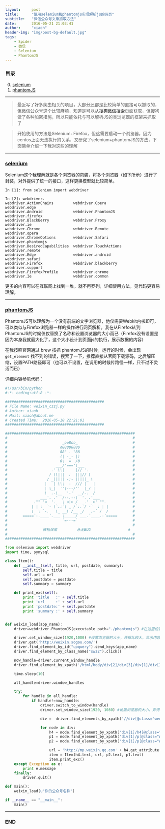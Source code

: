 ```yaml
---
layout:     post
title:      "使用selenium和phantomjs实现解析js的网页"
subtitle:   "微信公众号文章抓取方法"
date:       2016-05-21 21:03:41
author:     "xiaoh"
header-img: "img/post-bg-default.jpg"
tags:
    - Spider
    - 微信
    - Selenium
    - PhantomJS
---
```


### 目录

0. [selenium](#seleniumselenium)
0. [phantomJS](#phantomjsphantomjs)

---

> 最近写了好多爬虫相关的项目，大部分还都是比较简单的直接可以抓取的，但微信公众号这个比较麻烦，知道是可以从[搜狗微信搜索](http://weixin.sogou.com)页面获取，但搜狗做了各种加密措施，所以只能依托与可以解析JS的类浏览器的框架来抓取了

> 开始使用的方法是Selenium+Firefox，但这需要启动一个浏览器，因为centos上面无法执行的关系，又研究了selenium+phantomJS的方法，下面简单介绍一下我对这些的理解

---

### [selenium](#selenium)

Selenium这个我理解就是各个浏览器的包装，将多个浏览器（如下所示）进行了封装，对外提供了统一的接口，这样更换模型就比较简单。

```Shell
In [1]: from selenium import webdriver

In [2]: webdriver.
webdriver.ActionChains         webdriver.Opera                webdriver.edge
webdriver.Android              webdriver.PhantomJS            webdriver.firefox
webdriver.BlackBerry           webdriver.Proxy                webdriver.ie
webdriver.Chrome               webdriver.Remote               webdriver.opera
webdriver.ChromeOptions        webdriver.Safari               webdriver.phantomjs
webdriver.DesiredCapabilities  webdriver.TouchActions         webdriver.remote
webdriver.Edge                 webdriver.android              webdriver.safari
webdriver.Firefox              webdriver.blackberry           webdriver.support
webdriver.FirefoxProfile       webdriver.chrome
webdriver.Ie                   webdriver.common
```

更多的内容可以在互联网上找到一堆，就不再罗列，详细使用方法，见代码更容易理解。

---

### [phantomJS](#phantomjs)

PhantomJS可以理解为一个没有前端的文字浏览器，他仅需要Webkit内核即可，可以类似与Firefox浏览器一样的操作进行网页解析。我在从Firefox转到PhantomJS的时候仅仅替换了名称和设置浏览器的大小而已（Firefox没有设置是因为本身我就最大化了，这个大小设计到页面js的执行，展示数据的内容）

在我按照官网通过 brew 按抓 phantomJS的时候，运行的时候，会出现 `get_element` 找不到的错误，搜索了一下，推荐直接从官网下载源码，之后解压缩，设置PATH路径即可（也可以不设置，在调用的时候传路径一样，只不过不灵活而已）

详细内容参见代码：

```Python
#!/usr/bin/python
#-*- coding:utf-8 -*-

#############################################
# File Name: weixin_czzj.py
# Author: xiaoh
# Mail: xiaoh@about.me
# Created Time:  2016-05-18 22:21:01
#############################################

###########################################################
#                                                         #
#                         _oo8oo_                         #
#                        o8888888o                        #
#                        88" . "88                        #
#                        (| -_- |)                        #
#                        0\  =  /0                        #
#                      ___/'==='\___                      #
#                    .' \\|     |// '.                    #
#                   / \\|||  :  |||// \                   #
#                  / _||||| -:- |||||_ \                  #
#                 |   | \\\  -  /// |   |                 #
#                 | \_|  ''\---/''  |_/ |                 #
#                 \  .-\__  '-'  __/-.  /                 #
#               ___'. .'  /--.--\  '. .'___               #
#            ."" '<  '.___\_<|>_/___.'  >' "".            #
#           | | :  `- \`.:`\ _ /`:.`/ -`  : | |           #
#           \  \ `-.   \_ __\ /__ _/   .-` /  /           #
#       =====`-.____`.___ \_____/ ___.`____.-`=====       #
#                         `=---=`                         #
#                                                         #
#                佛祖保佑         永无BUG                 #
#                                                         #
########################################################### 

from selenium import webdriver
import time, pymysql

class Item():
    def __init__(self, title, url, postdate, summary):
        self.title = title
        self.url = url
        self.postdate = postdate
        self.summary = summary

    def print_exc(self):
        print 'title   :' + self.title
        print 'url     :' + self.url
        print 'postdate:' + self.postdate
        print 'summary :' + self.summary


def weixin_load(app_name):
    driver=webdriver.PhantomJS(executable_path="./phantomjs") #在这里设置你的phantomjs路径

    driver.set_window_size(1920,1080) #设置浏览器的大小，弄得比较大，显示内容全啊
    driver.get('http://weixin.sogou.com/')
    driver.find_element_by_id("upquery").send_keys(app_name)
    driver.find_element_by_class_name("swz2").click()

    now_handle=driver.current_window_handle
    driver.find_element_by_xpath('/html/body/div[2]/div[3]/div[1]/div[1]/div/div[2]/div/div[1]').click()

    time.sleep(10)

    all_handle=driver.window_handles

    try:
        for handle in all_handle:
            if handle!=now_handle:
                driver.switch_to_window(handle)
                driver.set_window_size(1920, 1080) #设置浏览器的大小，弄得比较大，显示内容全啊

                div =  driver.find_elements_by_xpath('//div[@class="weui_media_box appmsg"]')

                for node in div:
                    h4 = node.find_element_by_xpath('div[1]/h4[@class="weui_media_title"]')
                    p1 = node.find_element_by_xpath('div[1]/p[@class="weui_media_desc"]')
                    p2 = node.find_element_by_xpath('div[1]/p[@class="weui_media_extra_info"]')

                    url = 'http://mp.weixin.qq.com' + h4.get_attribute('hrefs')
                    item = Item(h4.text, url, p2.text, p1.text)
                    item.print_exc()
    except Exception as e:
        print e.message
    finally:
        driver.quit()

def main():
    weixin_load(u"你的公众号名称")

if __name__ == "__main__":
    main()
```

---

### END


